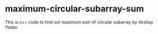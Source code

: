 # maximum-circular-subarray-sum
This is c++ code to find out maximum sum of circular subarray by Akshay Yadav
